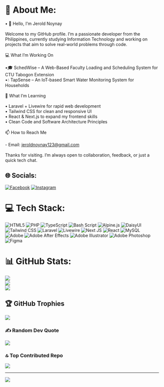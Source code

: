 # 💫 About Me:
• 👋 Hello, I'm Jerold Noynay<br><br>Welcome to my GitHub profile. I’m a passionate developer from the Philippines, currently studying Information Technology and working on projects that aim to solve real-world problems through code.<br><br>💻 What I’m Working On<br><br>•🎓 SchedWise – A Web-Based Faculty Loading and Scheduling System for CTU Tabogon Extension<br>•💧 TapSense – An IoT-based Smart Water Monitoring System for Households<br><br>🧠 What I’m Learning<br><br>• Laravel + Livewire for rapid web development  <br>• Tailwind CSS for clean and responsive UI  <br>• React & Next.js to expand my frontend skills  <br>• Clean Code and Software Architecture Principles<br><br> 📫 How to Reach Me<br><br>- Email: jeroldnoynay123@gmail.com <br><br>Thanks for visiting. I’m always open to collaboration, feedback, or just a quick tech chat.


## 🌐 Socials:
[![Facebook](https://img.shields.io/badge/Facebook-%231877F2.svg?logo=Facebook&logoColor=white)](https://facebook.com/https://www.facebook.com/jeroldnoynay21) [![Instagram](https://img.shields.io/badge/Instagram-%23E4405F.svg?logo=Instagram&logoColor=white)](https://instagram.com/https://www.instagram.com/zro.ldy/) 

# 💻 Tech Stack:
![HTML5](https://img.shields.io/badge/html5-%23E34F26.svg?style=flat&logo=html5&logoColor=white) ![PHP](https://img.shields.io/badge/php-%23777BB4.svg?style=flat&logo=php&logoColor=white) ![TypeScript](https://img.shields.io/badge/typescript-%23007ACC.svg?style=flat&logo=typescript&logoColor=white) ![Bash Script](https://img.shields.io/badge/bash_script-%23121011.svg?style=flat&logo=gnu-bash&logoColor=white) ![Alpine.js](https://img.shields.io/badge/alpinejs-white.svg?style=flat&logo=alpinedotjs&logoColor=%238BC0D0) ![DaisyUI](https://img.shields.io/badge/daisyui-5A0EF8?style=flat&logo=daisyui&logoColor=white) ![Tailwind CSS](https://img.shields.io/badge/tailwindcss-%2338B2AC.svg?style=flat&logo=tailwind-css&logoColor=white)  ![Laravel](https://img.shields.io/badge/laravel-%23FF2D20.svg?style=flat&logo=laravel&logoColor=white) ![Livewire](https://img.shields.io/badge/livewire-%234e56a6.svg?style=flat&logo=livewire&logoColor=white) ![Next JS](https://img.shields.io/badge/Next-black?style=flat&logo=next.js&logoColor=white) ![React](https://img.shields.io/badge/react-%2320232a.svg?style=flat&logo=react&logoColor=%2361DAFB) ![MySQL](https://img.shields.io/badge/mysql-4479A1.svg?style=flat&logo=mysql&logoColor=white) ![Adobe](https://img.shields.io/badge/adobe-%23FF0000.svg?style=flat&logo=adobe&logoColor=white) ![Adobe After Effects](https://img.shields.io/badge/Adobe%20After%20Effects-9999FF.svg?style=flat&logo=Adobe%20After%20Effects&logoColor=white) ![Adobe Illustrator](https://img.shields.io/badge/adobe%20illustrator-%23FF9A00.svg?style=flat&logo=adobe%20illustrator&logoColor=white) ![Adobe Photoshop](https://img.shields.io/badge/adobe%20photoshop-%2331A8FF.svg?style=flat&logo=adobe%20photoshop&logoColor=white) ![Figma](https://img.shields.io/badge/figma-%23F24E1E.svg?style=flat&logo=figma&logoColor=white)
# 📊 GitHub Stats:
![](https://github-readme-stats.vercel.app/api?username=Zrlldy&theme=aura&hide_border=false&include_all_commits=true&count_private=true)<br/>
![](https://nirzak-streak-stats.vercel.app/?user=Zrlldy&theme=aura&hide_border=false)<br/>
![](https://github-readme-stats.vercel.app/api/top-langs/?username=Zrlldy&theme=aura&hide_border=false&include_all_commits=true&count_private=true&layout=compact)

## 🏆 GitHub Trophies
![](https://github-profile-trophy.vercel.app/?username=Zrlldy&theme=radical&no-frame=false&no-bg=false&margin-w=4)

### ✍️ Random Dev Quote
![](https://quotes-github-readme.vercel.app/api?type=horizontal&theme=radical)

### 🔝 Top Contributed Repo
![](https://github-contributor-stats.vercel.app/api?username=Zrlldy&limit=5&theme=dark&combine_all_yearly_contributions=true)

---
[![](https://visitcount.itsvg.in/api?id=Zrlldy&icon=1&color=0)](https://visitcount.itsvg.in)

<!-- Proudly created with GPRM ( https://gprm.itsvg.in ) -->
